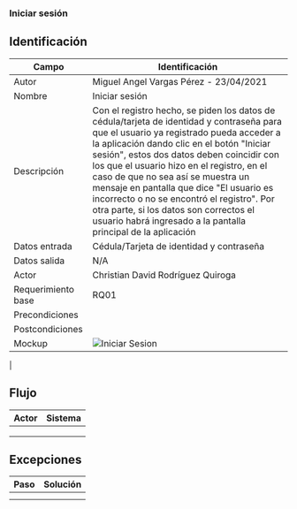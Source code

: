 ### Iniciar sesión
## Identificación 

| Campo | Identificación |
|-------|-------|
| Autor | Miguel Angel Vargas Pérez - 23/04/2021 |
| Nombre | Iniciar sesión |
| Descripción | Con el registro hecho, se piden los datos de cédula/tarjeta de identidad y contraseña para que el usuario ya registrado pueda acceder a la aplicación dando clic en el botón "Iniciar sesión", estos dos datos deben coincidir con los que el usuario hizo en el registro, en el caso de que no sea así se muestra un mensaje en pantalla que dice "El usuario es incorrecto o no se encontró el registro". Por otra parte, si los datos son correctos el usuario habrá ingresado a la pantalla principal de la aplicación |
| Datos entrada | Cédula/Tarjeta de identidad y contraseña |
| Datos salida | N/A |
| Actor | Christian David Rodríguez Quiroga |
| Requerimiento base | RQ01 |
| Precondiciones | |
| Postcondiciones | | 
| Mockup | ![Iniciar Sesion](https://user-images.githubusercontent.com/79241017/115935948-e1118b00-a459-11eb-8d69-1c6f8fc6f556.png)
 |

## Flujo
| Actor | Sistema |
|-------|-------|
| | |
| | |
| | |

## Excepciones
| Paso | Solución |
|-------|-------|
| | |
| | |

